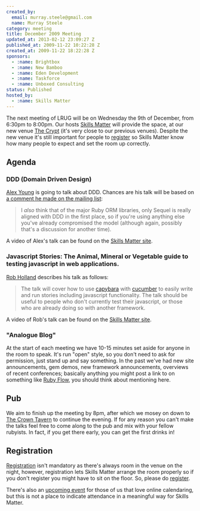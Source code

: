 ```yaml
---
created_by:
  email: murray.steele@gmail.com
  name: Murray Steele
category: meeting
title: December 2009 Meeting
updated_at: 2013-02-12 23:09:27 Z
published_at: 2009-11-22 10:22:28 Z
created_at: 2009-11-22 18:22:28 Z
sponsors:
  - :name: Brightbox
  - :name: New Bamboo
  - :name: Eden Development
  - :name: Taskforce
  - :name: Unboxed Consulting
status: Published
hosted_by:
  - :name: Skills Matter
---
```


The next meeting of LRUG will be on Wednesday the 9th of December, from 6:30pm to 8:00pm.  Our hosts [Skills Matter](http://skillsmatter.com/) will provide the space, at our new venue [The Crypt](http://skillsmatter.com/location-details/home/166/26) (it's very close to our previous venues).  Despite the new venue it's still important for people to <a href="#dec09registration">register</a> so Skills Matter know how many people to expect and set the room up correctly.

## Agenda

### DDD (Domain Driven Design)

[Alex Young](http://blog.blackkettle.org/) is going to talk about DDD.  Chances are his talk will be based on [a comment he made on the mailing list](http://lists.lrug.org/pipermail/chat-lrug.org/2009-November/004312.html):

> I *also* think that of the major Ruby ORM libraries, only Sequel is really
> aligned with DDD in the first place, so if you're using anything else you've
> already compromised the model (although again, possibly that's a discussion
> for another time).

A video of Alex's talk can be found on the [Skills Matter site](http://skillsmatter.com/podcast/ajax-ria/domain-driven-design-1187).

### Javascript Stories: The Animal, Mineral or Vegetable guide to testing javascript in web applications.

[Rob Holland](http://blog.the-it-refinery.co.uk) describes his talk as follows:

> The talk will cover how to use [capybara](http://github.com/jnicklas/capybara) with
> [cucumber](http://cukes.info/) to easily write and run stories including javascript
> functionality. The talk should be useful to people who don't currently test their
> javascript, or those who are already doing so with another framework.

A video of Rob's talk can be found on the [Skills Matter site](http://skillsmatter.com/podcast/ajax-ria/javascript-stories).

### "Analogue Blog"

At the start of each meeting we have 10-15 minutes set aside for anyone in the room to speak.  It's run "open" style, so you don't need to ask for permission, just stand up and say something.  In the past we've had new site announcements, gem demos, new framework announcements, overviews of recent conferences; basically anything you might post a link to on something like [Ruby Flow](http://rubyflow.com), you should think about mentioning here.

## Pub

We aim to finish up the meeting by 8pm, after which we mosey on down to [The Crown Tavern](http://fancyapint.com/pubs/pub199.html) to continue the evening.  If for any reason you can't make the talks feel free to come along to the pub and mix with your fellow rubyists.  In fact, if you get there early, you can get the first drinks in!

Registration <a name="dec09registration">&nbsp;</a>
---------------------------------------------------

[Registration](http://skillsmatter.com/event/ajax-ria/lrug-dec) isn't mandatory as there's always room in the venue on the night, however, registration lets Skills Matter arrange the room properly so if you don't register you might have to sit on the floor.  So, please do [register](http://skillsmatter.com/event/ajax-ria/lrug-dec).

There's also an [upcoming event](http://upcoming.yahoo.com/event/4880415/) for those of us that love online calendaring, but this is not a place to indicate attendance in a meaningful way for Skills Matter.
